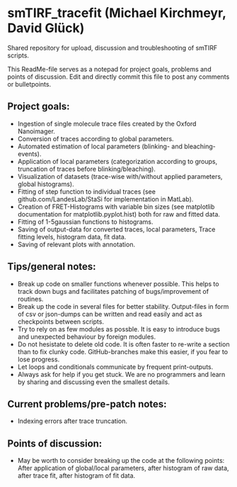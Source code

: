 # smTIRF_tracefit (Michael Kirchmeyr, David Glück)
Shared repository for upload, discussion and troubleshooting of smTIRF scripts.

This ReadMe-file serves as a notepad for project goals, problems and points of discussion.
Edit and directly commit this file to post any comments or bulletpoints.

Project goals:
- 
- Ingestion of single molecule trace files created by the Oxford Nanoimager.
- Conversion of traces according to global parameters.
- Automated estimation of local parameters (blinking- and bleaching-events).
- Application of local parameters (categorization according to groups, truncation of traces before blinking/bleaching).
- Visualization of datasets (trace-wise with/without applied parameters, global histograms).
- Fitting of step function to individual traces (see github.com/LandesLab/StaSi for implementation in MatLab).
- Creation of FRET-Histograms with variable bin sizes (see matplotlib documentation for matplotlib.pyplot.hist) both for raw and fitted data.
- Fitting of 1-5gaussian functions to histograms.
- Saving of output-data for converted traces, local parameters, Trace fitting levels, histogram data, fit data.
- Saving of relevant plots with annotation.

Tips/general notes:
-
- Break up code on smaller functions whenever possible. This helps to track down bugs and facilitates patching of bugs/improvement of routines.
- Break up the code in several files for better stability. Output-files in form of csv or json-dumps can be written and read easily and act as checkpoints between scripts.
- Try to rely on as few modules as possble. It is easy to introduce bugs and unexpected behaviour by foreign modules.
- Do not hesistate to delete old code. It is often faster to re-write a section than to fix clunky code. GitHub-branches make this easier, if you fear to lose progress.
- Let loops and conditionals communicate by frequent print-outputs.
- Always ask for help if you get stuck. We are no programmers and learn by sharing and discussing even the smallest details.

Current problems/pre-patch notes:
-
-  Indexing errors after trace truncation.

Points of discussion:
-
-  May be worth to consider breaking up the code at the following points: After application of global/local parameters, after histogram of raw data, after trace fit, after histogram of fit data.
